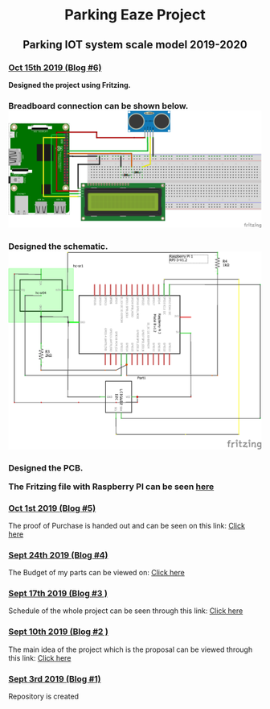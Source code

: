<html>
	<head>
		<title>Blog</title>
	</head>
	<body>
      <h1><center>Parking Eaze Project</center></h1>
      <h2><center>Parking IOT system scale model 2019-2020</center></h2>
    </body>
	<h3><u>Oct 15th 2019 (Blog #6)</u></h3>
	<p><b>Designed the project using Fritzing.</b>
	<h3>Breadboard connection can be shown below.
	<br>
	<img src ="https://github.com/SainaKapoor/ParkingEaze/blob/master/Images/ceng317_bb.png">  
	<h3>Designed the schematic.
	<br>
	<img src ="https://github.com/SainaKapoor/ParkingEaze/blob/master/Images/ceng317_schem.png">   
	<h3>Designed the PCB.
	<br>
	<p>The Fritzing file with Raspberry PI can be seen <a href="https://github.com/SainaKapoor/ParkingEaze/blob/master/documentation/ceng317.fzz">here</a>
	<h3><u>Oct 1st 2019 (Blog #5)</u></h3>
	<p>The proof of Purchase is handed out and can be seen on this link: <a href="https://github.com/SainaKapoor/ParkingEaze/blob/master/documentation/purchase%20proof.docx">Click here</a></p>
	<h3><u>Sept 24th 2019 (Blog #4)</u></h3>
	<p>The Budget of my parts can be viewed on: <a href="https://github.com/SainaKapoor/ParkingEaze/blob/master/documentation/Budget1.xlsx">Click here</a></p>
	<h3><u>Sept 17th 2019 (Blog #3 )</u></h3>
	<p>Schedule of the whole project can be seen through this link: <a href="https://github.com/SainaKapoor/ParkingEaze/blob/master/documentation/Schedule.mpp">Click here</a></p>
		<h3><u>Sept 10th 2019 (Blog #2 )</u></h3>
	<p>The main idea of the project which is the proposal can be viewed through this link: <a href="https://github.com/SainaKapoor/ParkingEaze/blob/master/documentation/Proposal.xlsx">Click here</a></p>
		<h3><u>Sept 3rd 2019 (Blog #1)</u></h3>
	<p>Repository is created</p>
	
	
	
